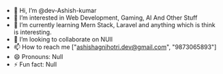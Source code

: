 - 👋 Hi, I’m @dev-Ashish-kumar
- 👀 I’m interested in Web Development, Gaming, AI And Other Stuff
- 🌱 I’m currently learning Mern Stack, Laravel and anything which is think is interesting.
- 💞️ I’m looking to collaborate on NUll
- 📫 How to reach me ["ashishagnihotri.dev@gmail.com", "9873065893"]
- 😄 Pronouns: Null
- ⚡ Fun fact: Null

<!---
dev-Ashish-kumar/dev-Ashish-kumar is a ✨ special ✨ repository because its `README.md` (this file) appears on your GitHub profile.
You can click the Preview link to take a look at your changes.
--->
